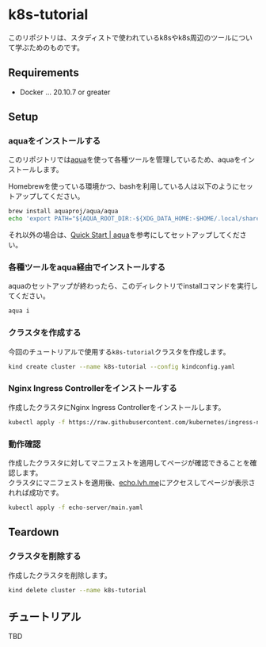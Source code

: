 # k8s-tutorial

このリポジトリは、スタディストで使われているk8sやk8s周辺のツールについて学ぶためのものです。

## Requirements

- Docker ... 20.10.7 or greater

## Setup

### aquaをインストールする

このリポジトリでは[aqua](https://aquaproj.github.io/)を使って各種ツールを管理しているため、aquaをインストールします。

Homebrewを使っている環境かつ、bashを利用している人は以下のようにセットアップしてください。

```bash
brew install aquaproj/aqua/aqua
echo 'export PATH="${AQUA_ROOT_DIR:-${XDG_DATA_HOME:-$HOME/.local/share}/aquaproj-aqua}/bin:$PATH"' >> .bashrc
```

それ以外の場合は、[Quick Start | aqua](https://aquaproj.github.io/docs/tutorial-basics/quick-start)を参考にしてセットアップしてください。

### 各種ツールをaqua経由でインストールする

aquaのセットアップが終わったら、このディレクトリでinstallコマンドを実行してください。

```sh
aqua i
```

### クラスタを作成する

今回のチュートリアルで使用する`k8s-tutorial`クラスタを作成します。

```sh
kind create cluster --name k8s-tutorial --config kindconfig.yaml
```

### Nginx Ingress Controllerをインストールする

作成したクラスタにNginx Ingress Controllerをインストールします。

```sh
kubectl apply -f https://raw.githubusercontent.com/kubernetes/ingress-nginx/main/deploy/static/provider/kind/deploy.yaml
```

### 動作確認

作成したクラスタに対してマニフェストを適用してページが確認できることを確認します。  
クラスタにマニフェストを適用後、[echo.lvh.me](http://echo.lvh.me)にアクセスしてページが表示されれば成功です。

```sh
kubectl apply -f echo-server/main.yaml
```

## Teardown

### クラスタを削除する

作成したクラスタを削除します。

```sh
kind delete cluster --name k8s-tutorial
```

## チュートリアル

TBD
